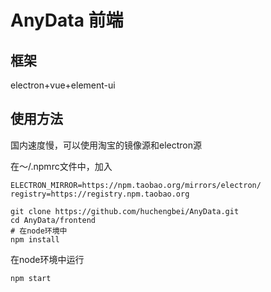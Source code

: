 # AnyData 前端
## 框架
electron+vue+element-ui
## 使用方法
国内速度慢，可以使用淘宝的镜像源和electron源

在～/.npmrc文件中，加入
```
ELECTRON_MIRROR=https://npm.taobao.org/mirrors/electron/
registry=https://registry.npm.taobao.org
```
```
git clone https://github.com/huchengbei/AnyData.git
cd AnyData/frontend
# 在node环境中
npm install
```
在node环境中运行
```
npm start
```
